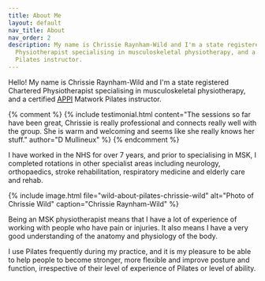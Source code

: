 ```yaml
---
title: About Me
layout: default
nav_title: About
nav_order: 2
description: My name is Chrissie Raynham-Wild and I'm a state registered Chartered
  Physiotherapist specialising in musculoskeletal physiotherapy, and a certified APPI  Matwork
  Pilates instructor.
---
```


Hello! My name is Chrissie Raynham-Wild and I'm a state registered Chartered Physiotherapist specialising in musculoskeletal physiotherapy, and a certified [<abbr title="The Australian Physiotherapy & Pilates Institute">APPI</abbr>][1] Matwork Pilates instructor.

{% comment %}
{% include testimonial.html
    content="The sessions so far have been great, Chrissie is really professional and connects really well with the group. She is warm and welcoming and seems like she really knows her stuff."
    author="D Mullineux" %}
{% endcomment %}

I have worked in the NHS for over 7 years, and prior to specialising in MSK, I completed rotations in other specialist areas including neurology, orthopaedics, stroke rehabilitation, respiratory medicine and elderly care and rehab.

{% include image.html
    file="wild-about-pilates-chrissie-wild"
    alt="Photo of Chrissie Wild"
    caption="Chrissie Raynham-Wild"
%}

Being an MSK physiotherapist means that I have a lot of experience of working with people who have pain or injuries. It also means I have a very good understanding of the anatomy and physiology of the body.

I use Pilates frequently during my practice, and it is my pleasure to be able to help people to become stronger, more flexible and improve posture and function, irrespective of their level of experience of Pilates or level of ability.

[1]: http://www.appihealthgroup.com/

